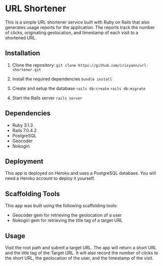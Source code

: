 # URL Shortener

This is a simple URL shortener service built with Ruby on Rails that also generates usage reports for the application. The reports track the number of clicks, originating geolocation, and timestamp of each visit to a shortened URL.

## Installation

1. Clone the repository:
`git clone https://github.com/irisyann/url-shortener.git`

2. Install the required dependencies
`bundle install`

3. Create and setup the database
`rails db:create`
`rails db:migrate`

4. Start the Rails server
`rails server`

## Dependencies

- Ruby 3.1.3
- Rails 7.0.4.2
- PostgreSQL
- Geocoder
- Nokogiri

## Deployment

This app is deployed on Heroku and uses a PostgreSQL database. 
You will need a Heroku account to deploy it yourself.

## Scaffolding Tools

This app was built using the following scaffolding tools:

- Geocoder gem for retrieving the geolocation of a user
- Nokogiri gem for retrieving the title tag of a target URL

## Usage

Visit the root path and submit a target URL. The app will return a short URL and the title tag of the Target URL. It will also record the number of clicks to the short URL, the geolocation of the user, and the timestamp of the visit.
